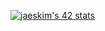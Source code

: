 [![jaeskim's 42 stats](https://badge42.herokuapp.com/api/stats/akurz?cursus=42)](https://profile.intra.42.fr/users/akurz)





